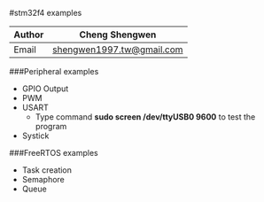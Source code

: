 #stm32f4 examples

| Author | Cheng Shengwen            |
|--------|---------------------------|
| Email  | shengwen1997.tw@gmail.com |

###Peripheral examples
* GPIO Output
* PWM
* USART
  * Type command **sudo screen /dev/ttyUSB0 9600** to test the program
* Systick

###FreeRTOS examples
* Task creation
* Semaphore
* Queue
